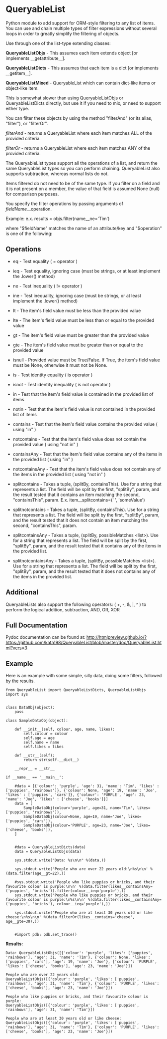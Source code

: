 # QueryableList
Python module to add support for ORM-style filtering to any list of items. You can use and chain multiple types of filter expressions without several loops in order to greatly simplify the filtering of objects.


Use through one of the list-type extending classes:


**QueryableListObjs** - This assumes each item extends object [or implements \_\_getattribute\_\_].

**QueryableListDicts** - This assumes that each item is a dict [or implements \_\_getitem\_\_].

**QueryableListMixed** - QueryableList which can contain dict-like items or object-like item.

  This is somewhat slower than using QueryableListObjs or QueryableListDicts directly, but use it if you need to mix, or need to support either type.



You can filter these objects by using the method "filterAnd" (or its alias, "filter"), or "filterOr".

*filterAnd* - returns a QueryableList where each item matches ALL of the provided criteria.

*filterOr* - returns a QueryableList where each item matches ANY of the provided criteria.


The QueryableList types support all the operations of a list, and return the same QueryableList types so you can perform chaining. QueryableList also supports subtraction, whereas normal lists do not.

Items filtered do not need to be of the same type.
If you filter on a field and it is not present on a member, the value of that field is assumed None (null) for comparison purposes.


You specify the filter operations by passing arguments of $fieldName\_\_$operation.

Example: e.x. results = objs.filter(name\_\_ne='Tim') 

where "$fieldName" matches the name of an attribute/key and "$operation" is one of the following:


Operations
----------

* eq - Test equality ( = operator )

* ieq - Test equality, ignoring case (must be strings, or at least implement the .lower() method)

* ne  - Test inequality ( != operator )

* ine - Test inequality, ignoring case (must be strings, or at least implement the .lower() method)

* lt  - The item's field value must be less than the provided value

* lte - The item's field value must be less than or equal to the provided value

* gt  - The item's field value must be greater than the provided value

* gte - The item's field value must be greater than or equal to the provided value

* isnull - Provided value must be True/False. If True, the item's field value must be None, otherwise it must not be None.

* is  - Test identity equality ( is operator )

* isnot - Test identity inequality ( is not operator )

* in - Test that the item's field value is contained in the provided list of items

* notin - Test that the item's field value is not contained in the provided list of items

* contains - Test that the item's field value contains the provided value ( using "in" )

* notcontains - Test that the item's field value does not contain the provided value ( using "not in" )

* containsAny - Test that the item's field value contains any of the items in the provided list ( using "in" )

* notcontainsAny - Test that the item's field value does not contain any of the items in the provided list ( using "not in" )

* splitcontains - Takes a tuple, (splitBy<str>, containsThis<str>). Use for a string that represents a list. The field will be split by the first, "splitBy", param, and the result tested that it contains an item matching the second, "containsThis", param. E.x. item\_\_splitcontains=(' ', 'someValue')

* splitnotcontains - Takes a tuple, (splitBy<str>, containsThis<str>). Use for a string that represents a list. The field will be split by the first, "splitBy", param, and the result tested that it does not contain an item matching the second, "containsThis", param.

* splitcontainsAny - Takes a tuple, (splitBy<str>, possibleMatches <list<str>>). Use for a string that represents a list. The field will be split by the first, "splitBy", param, and the result tested that it contains any of the items in the provided list.

* splitnotcontainsAny - Takes a tuple, (splitBy<str>, possibleMatches <list<str>>). Use for a string that represents a list. The field will be split by the first, "splitBy", param, and the result tested that it does not contains any of the items in the provided list.


Additional
----------

QueryableLists also support the following operators: ( +, -, &, |, ^ ) to perform the logical addition, subtraction, AND, OR, XOR


Full Documentation
------------------

Pydoc documentation can be found at: http://htmlpreview.github.io/?https://github.com/kata198/QueryableList/blob/master/doc/QueryableList.html?vers=3


Example
-------

Here is an example with some simple, silly data, doing some filters, followed by the results.

	from QueryableList import QueryableListDicts, QueryableListObjs
	import sys


	class DataObj(object):
		pass

	class SampleDataObj(object):

		def __init__(self, colour, age, name, likes):
			self.colour = colour
			self.age = age
			self.name = name
			self.likes = likes

		def __str__(self):
			return str(self.__dict__)

		__repr__ = __str__

	if __name__ == '__main__':

		#data = [{'colour': 'purple', 'age': 31, 'name': 'Tim', 'likes' : ['puppies', 'rainbows']}, {'colour': None, 'age': 19, 'name': 'Joe', 'likes' : ['puppies', 'cars']}, {'colour': 'PURPLE', 'age': 23, 'name': 'Joe', 'likes' : ['cheese', 'books']}]
		data = [
			SampleDataObj(colour='purple', age=31, name='Tim', likes=['puppies', 'rainbows']),
			SampleDataObj(colour=None, age=19, name='Joe', likes=['puppies', 'cars']),
			SampleDataObj(colour='PURPLE', age=23, name='Joe', likes=['cheese', 'books']),
		]


		#data = QueryableListDicts(data)
		data = QueryableListObjs(data)

		sys.stdout.write("Data: %s\n\n" %(data,))

		sys.stdout.write('People who are over 22 years old:\n%s\n\n' %(data.filter(age__gt=22),))

		#sys.stdout.write('People who like puppies or bricks, and their favourite colour is purple:\n\n' %(data.filter(likes__containsAny=('puppies', 'bricks')).filter(colour__ieq='purple'),))
		sys.stdout.write('People who like puppies or bricks, and their favourite colour is purple:\n%s\n\n' %(data.filter(likes__containsAny=('puppies', 'bricks'), colour__ieq='purple'),))

		sys.stdout.write('People who are at least 30 years old or like cheese:\n%s\n\n' %(data.filterOr(likes__contains='cheese', age__gte=30),))


		#import pdb; pdb.set_trace()

**Results:**

	Data: QueryableListObjs([{'colour': 'purple', 'likes': ['puppies', 'rainbows'], 'age': 31, 'name': 'Tim'}, {'colour': None, 'likes': ['puppies', 'cars'], 'age': 19, 'name': 'Joe'}, {'colour': 'PURPLE', 'likes': ['cheese', 'books'], 'age': 23, 'name': 'Joe'}])

	People who are over 22 years old:
	QueryableListObjs([{'colour': 'purple', 'likes': ['puppies', 'rainbows'], 'age': 31, 'name': 'Tim'}, {'colour': 'PURPLE', 'likes': ['cheese', 'books'], 'age': 23, 'name': 'Joe'}])

	People who like puppies or bricks, and their favourite colour is purple:
	QueryableListObjs([{'colour': 'purple', 'likes': ['puppies', 'rainbows'], 'age': 31, 'name': 'Tim'}])

	People who are at least 30 years old or like cheese:
	QueryableListObjs([{'colour': 'purple', 'likes': ['puppies', 'rainbows'], 'age': 31, 'name': 'Tim'}, {'colour': 'PURPLE', 'likes': ['cheese', 'books'], 'age': 23, 'name': 'Joe'}])

